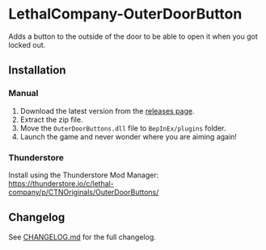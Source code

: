 # LethalCompany-OuterDoorButton
Adds a button to the outside of the door to be able to open it when you got locked out.

## Installation
### Manual
1. Download the latest version from the [releases page](https://github.com/CTN-Originals/LethalCompany-OuterDoorButtons/releases).
2. Extract the zip file.
3. Move the `OuterDoorButtons.dll` file to `BepInEx/plugins` folder.
4. Launch the game and never wonder where you are aiming again!
### Thunderstore
Install using the Thunderstore Mod Manager: https://thunderstore.io/c/lethal-company/p/CTNOriginals/OuterDoorButtons/

## Changelog
See [CHANGELOG.md](https://github.com/CTN-Originals/LethalCompany-OuterDoorButtons/blob/main/CHANGELOG.md) for the full changelog.